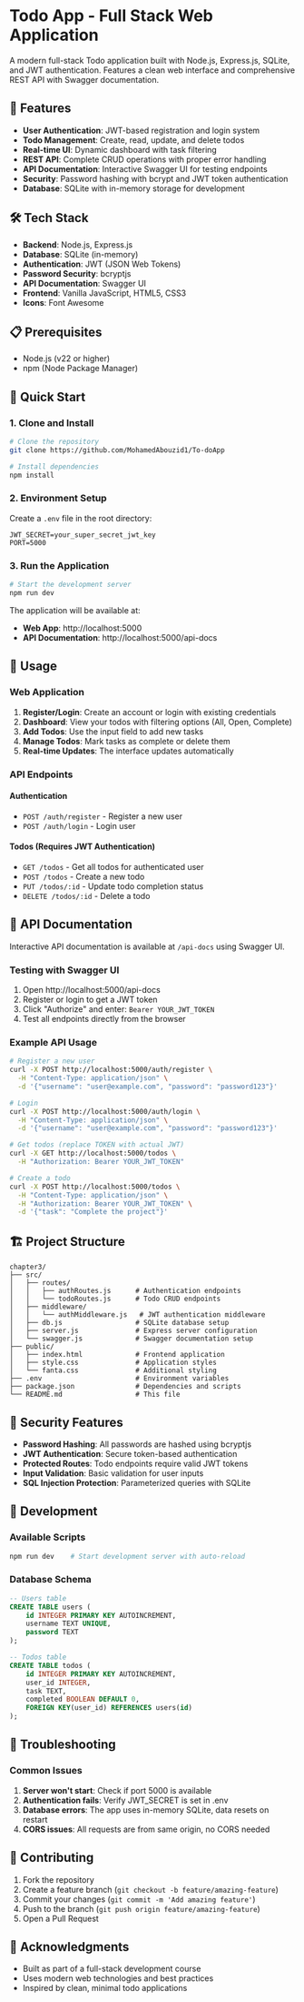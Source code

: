 # Todo App - Full Stack Web Application

A modern full-stack Todo application built with Node.js, Express.js, SQLite, and JWT authentication. Features a clean web interface and comprehensive REST API with Swagger documentation.

## 🚀 Features

- **User Authentication**: JWT-based registration and login system
- **Todo Management**: Create, read, update, and delete todos
- **Real-time UI**: Dynamic dashboard with task filtering
- **REST API**: Complete CRUD operations with proper error handling
- **API Documentation**: Interactive Swagger UI for testing endpoints
- **Security**: Password hashing with bcrypt and JWT token authentication
- **Database**: SQLite with in-memory storage for development

## 🛠️ Tech Stack

- **Backend**: Node.js, Express.js
- **Database**: SQLite (in-memory)
- **Authentication**: JWT (JSON Web Tokens)
- **Password Security**: bcryptjs
- **API Documentation**: Swagger UI
- **Frontend**: Vanilla JavaScript, HTML5, CSS3
- **Icons**: Font Awesome

## 📋 Prerequisites

- Node.js (v22 or higher)
- npm (Node Package Manager)

## 🚀 Quick Start

### 1. Clone and Install

```bash
# Clone the repository
git clone https://github.com/MohamedAbouzid1/To-doApp

# Install dependencies
npm install
```

### 2. Environment Setup

Create a `.env` file in the root directory:

```env
JWT_SECRET=your_super_secret_jwt_key
PORT=5000
```

### 3. Run the Application

```bash
# Start the development server
npm run dev
```

The application will be available at:

- **Web App**: http://localhost:5000
- **API Documentation**: http://localhost:5000/api-docs

## 📖 Usage

### Web Application

1. **Register/Login**: Create an account or login with existing credentials
2. **Dashboard**: View your todos with filtering options (All, Open, Complete)
3. **Add Todos**: Use the input field to add new tasks
4. **Manage Todos**: Mark tasks as complete or delete them
5. **Real-time Updates**: The interface updates automatically

### API Endpoints

#### Authentication

- `POST /auth/register` - Register a new user
- `POST /auth/login` - Login user

#### Todos (Requires JWT Authentication)

- `GET /todos` - Get all todos for authenticated user
- `POST /todos` - Create a new todo
- `PUT /todos/:id` - Update todo completion status
- `DELETE /todos/:id` - Delete a todo

## 🔧 API Documentation

Interactive API documentation is available at `/api-docs` using Swagger UI.

### Testing with Swagger UI

1. Open http://localhost:5000/api-docs
2. Register or login to get a JWT token
3. Click "Authorize" and enter: `Bearer YOUR_JWT_TOKEN`
4. Test all endpoints directly from the browser

### Example API Usage

```bash
# Register a new user
curl -X POST http://localhost:5000/auth/register \
  -H "Content-Type: application/json" \
  -d '{"username": "user@example.com", "password": "password123"}'

# Login
curl -X POST http://localhost:5000/auth/login \
  -H "Content-Type: application/json" \
  -d '{"username": "user@example.com", "password": "password123"}'

# Get todos (replace TOKEN with actual JWT)
curl -X GET http://localhost:5000/todos \
  -H "Authorization: Bearer YOUR_JWT_TOKEN"

# Create a todo
curl -X POST http://localhost:5000/todos \
  -H "Content-Type: application/json" \
  -H "Authorization: Bearer YOUR_JWT_TOKEN" \
  -d '{"task": "Complete the project"}'
```

## 🏗️ Project Structure

```
chapter3/
├── src/
│   ├── routes/
│   │   ├── authRoutes.js      # Authentication endpoints
│   │   └── todoRoutes.js      # Todo CRUD endpoints
│   ├── middleware/
│   │   └── authMiddleware.js   # JWT authentication middleware
│   ├── db.js                  # SQLite database setup
│   ├── server.js              # Express server configuration
│   └── swagger.js             # Swagger documentation setup
├── public/
│   ├── index.html             # Frontend application
│   ├── style.css              # Application styles
│   └── fanta.css              # Additional styling
├── .env                       # Environment variables
├── package.json               # Dependencies and scripts
└── README.md                  # This file
```

## 🔐 Security Features

- **Password Hashing**: All passwords are hashed using bcryptjs
- **JWT Authentication**: Secure token-based authentication
- **Protected Routes**: Todo endpoints require valid JWT tokens
- **Input Validation**: Basic validation for user inputs
- **SQL Injection Protection**: Parameterized queries with SQLite

## 🧪 Development

### Available Scripts

```bash
npm run dev    # Start development server with auto-reload
```

### Database Schema

```sql
-- Users table
CREATE TABLE users (
    id INTEGER PRIMARY KEY AUTOINCREMENT,
    username TEXT UNIQUE,
    password TEXT
);

-- Todos table
CREATE TABLE todos (
    id INTEGER PRIMARY KEY AUTOINCREMENT,
    user_id INTEGER,
    task TEXT,
    completed BOOLEAN DEFAULT 0,
    FOREIGN KEY(user_id) REFERENCES users(id)
);
```

## 🐛 Troubleshooting

### Common Issues

1. **Server won't start**: Check if port 5000 is available
2. **Authentication fails**: Verify JWT_SECRET is set in .env
3. **Database errors**: The app uses in-memory SQLite, data resets on restart
4. **CORS issues**: All requests are from same origin, no CORS needed

## 🤝 Contributing

1. Fork the repository
2. Create a feature branch (`git checkout -b feature/amazing-feature`)
3. Commit your changes (`git commit -m 'Add amazing feature'`)
4. Push to the branch (`git push origin feature/amazing-feature`)
5. Open a Pull Request

## 🙏 Acknowledgments

- Built as part of a full-stack development course
- Uses modern web technologies and best practices
- Inspired by clean, minimal todo applications
